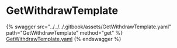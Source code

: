 # GetWithdrawTemplate

{% swagger src="../../../.gitbook/assets/GetWithdrawTemplate.yaml" path="GetWithdrawTemplate" method="get" %}
[GetWithdrawTemplate.yaml](../../../.gitbook/assets/GetWithdrawTemplate.yaml)
{% endswagger %}
